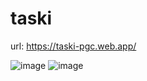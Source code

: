 # taski

url: https://taski-pgc.web.app/

![image](https://github.com/Ncamacho2/taski/assets/41797822/6bfebc4c-1390-414b-9e42-3df2967d9818)
![image](https://github.com/Ncamacho2/taski/assets/41797822/ff676e67-7ff0-45f3-a2c6-c72f2baea892)

